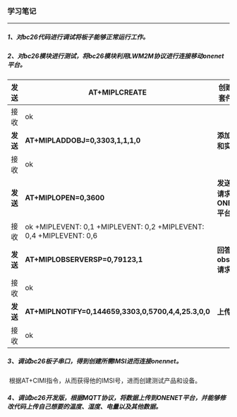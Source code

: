 ### 学习笔记

------

##### 1、对bc26代码进行调试将板子能够正常运行工作。

##### 2、对bc26模块进行测试，将bc26模块利用LWM2M协议进行连接移动onenet平台。

| 发送     | AT+MIPLCREATE                                                | **创建通信套件实例**         |
| -------- | ------------------------------------------------------------ | ---------------------------- |
| 接收     | ok                                                           |                              |
| **发送** | **AT+MIPLADDOBJ=0,3303,1,1,1,0**                             | **添加对象和实例**           |
| 接收     | ok                                                           |                              |
| **发送** | **AT+MIPLOPEN=0,3600**                                       | **发送注册请求到ONENET平台** |
| 接收     | ok                                                                                                             +MIPLEVENT: 0,1                                                                                     +MIPLEVENT: 0,2                                                                                       +MIPLEVENT: 0,4                                                                                   +MIPLEVENT: 0,6 |                              |
| **发送** | **AT+MIPLOBSERVERSP=0,79123,1**                              | **回答observer请求**         |
| 接收     | ok                                                           |                              |
| **发送** | **AT+MIPLNOTIFY=0,144659,3303,0,5700,4,4,25.3,0,0**          | **上传数据**                 |
| 接收     | ok                                                           |                              |

##### 3、调试bc26板子串口，得到创建所需IMSI进而连接onennet。

​    根据AT+CIMI指令，从而获得他的IMSI号，进而创建测试产品和设备。

##### 4、调试bc26开发版，根据MQTT协议，将数据上传到ONENET平台，并能够修改代码上传自己想要的温度、湿度、电量以及其他数据。

